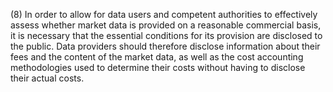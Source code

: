 (8) In order to allow for data users and competent authorities to effectively assess whether market data is provided on a reasonable commercial basis, it is necessary that the essential conditions for its provision are disclosed to the public. Data providers should therefore disclose information about their fees and the content of the market data, as well as the cost accounting methodologies used to determine their costs without having to disclose their actual costs.